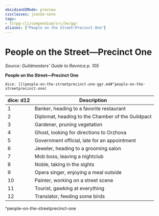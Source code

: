 ```yaml
---
obsidianUIMode: preview
cssclasses: json5e-note
tags:
- ttrpg-cli/compendium/src/5e/ggr
aliases: ["People on the Street—Precinct One"]
---
```

# People on the Street—Precinct One
*Source: Guildmasters' Guide to Ravnica p. 105* 

**People on the Street—Precinct One**

`dice: [](people-on-the-streetprecinct-one-ggr.md#^people-on-the-streetprecinct-one)`

| dice: d12 | Description |
|-----------|-------------|
| 1 | Banker, heading to a favorite restaurant |
| 2 | Diplomat, heading to the Chamber of the Guildpact |
| 3 | Gardener, pruning vegetation |
| 4 | Ghost, looking for directions to Orzhova |
| 5 | Government official, late for an appointment |
| 6 | Jeweler, heading to a grooming salon |
| 7 | Mob boss, leaving a nightclub |
| 8 | Noble, taking in the sights |
| 9 | Opera singer, enjoying a meal outside |
| 10 | Painter, working on a street scene |
| 11 | Tourist, gawking at everything |
| 12 | Translator, feeding some birds |
^people-on-the-streetprecinct-one